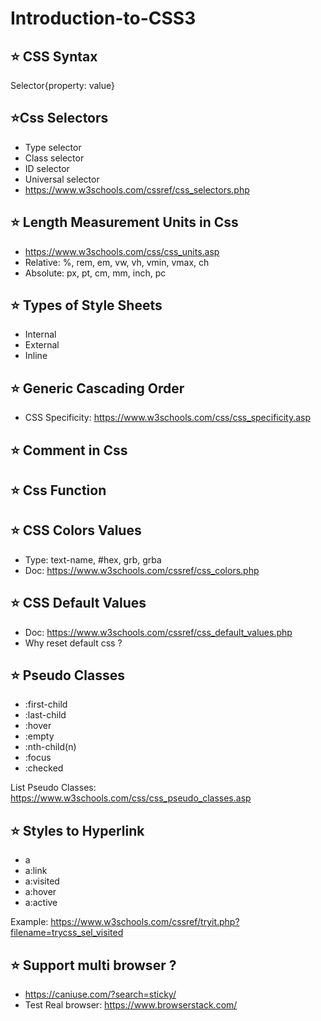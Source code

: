 # Introduction-to-CSS3

## ⭐ CSS Syntax

Selector{property: value}

## ⭐Css Selectors

- Type selector
- Class selector
- ID selector
- Universal selector
- <https://www.w3schools.com/cssref/css_selectors.php>


## ⭐ Length Measurement Units in Css

- <https://www.w3schools.com/css/css_units.asp>
- Relative: %, rem, em, vw, vh, vmin, vmax, ch
- Absolute: px, pt, cm, mm, inch, pc

## ⭐ Types of Style Sheets

- Internal
- External
- Inline

## ⭐ Generic Cascading Order

- CSS Specificity: <https://www.w3schools.com/css/css_specificity.asp>

## ⭐ Comment in Css

## ⭐ Css Function

## ⭐ CSS Colors Values

- Type: text-name, #hex, grb, grba
- Doc: <https://www.w3schools.com/cssref/css_colors.php>

## ⭐ CSS Default Values

- Doc: <https://www.w3schools.com/cssref/css_default_values.php>
- Why reset default css ?

## ⭐ Pseudo Classes

- :first-child
- :last-child
- :hover
- :empty
- :nth-child(n)
- :focus
- :checked

List Pseudo Classes: <https://www.w3schools.com/css/css_pseudo_classes.asp>

## ⭐ Styles to Hyperlink

- a
- a:link
- a:visited
- a:hover
- a:active

Example: <https://www.w3schools.com/cssref/tryit.php?filename=trycss_sel_visited>


## ⭐ Support multi browser ?

- <https://caniuse.com/?search=sticky/>
- Test Real browser: <https://www.browserstack.com/>